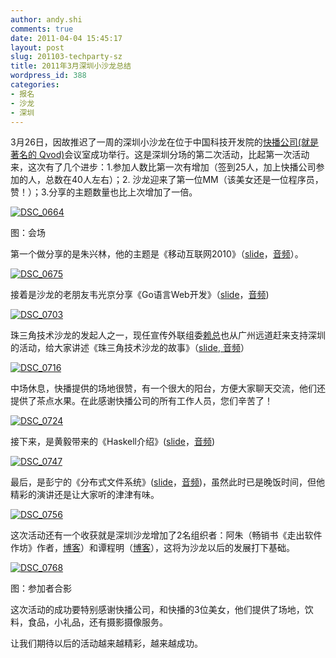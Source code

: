 ```yaml
---
author: andy.shi
comments: true
date: 2011-04-04 15:45:17
layout: post
slug: 201103-techparty-sz
title: 2011年3月深圳小沙龙总结
wordpress_id: 388
categories:
- 报名
- 沙龙
- 深圳
---
```


3月26日，因故推迟了一周的深圳小沙龙在位于中国科技开发院的[快播公司(就是著名的 Qvod)](http://www.qvod.com/)会议室成功举行。这是深圳分场的第二次活动，比起第一次活动来，这次有了几个进步：1.参加人数比第一次有增加（签到25人，加上快播公司参加的人，总数在40人左右）；2. 沙龙迎来了第一位MM（该美女还是一位程序员，赞！）；3.分享的主题数量也比上次增加了一倍。

[![DSC_0664](http://techparty-media.qiniudn.com/2011/04/DSC_0664_thumb.jpg)](http://techparty-media.qiniudn.com/2011/04/DSC_0664.jpg)

图：会场

第一个做分享的是朱兴林，他的主题是《移动互联网2010》（[slide](http://www.slideshare.net/yashi88/2010-7505942)，[音频](http://laiyonghao.com/20110326-techparty-sz/20110326-techparty-sz-01.mp3)）。

[![DSC_0675](http://techparty-media.qiniudn.com/2011/04/DSC_0675_thumb.jpg)](http://techparty-media.qiniudn.com/2011/04/DSC_0675.jpg)

接着是沙龙的老朋友韦光京分享《Go语言Web开发》（[slide](http://www.slideshare.net/yashi88/goweb-7506006)，[音频](http://laiyonghao.com/20110326-techparty-sz/20110326-techparty-sz-02.mp3))

[![DSC_0703](http://techparty-media.qiniudn.com/2011/04/DSC_0703_thumb.jpg)](http://techparty-media.qiniudn.com/2011/04/DSC_0703.jpg)

珠三角技术沙龙的发起人之一，现任宣传外联组委[赖总](http://laiyonghao.com)也从广州远道赶来支持深圳的活动，给大家讲述《珠三角技术沙龙的故事》（[slide](http://www.slideshare.net/laiyonghao/techparty-story),[ 音频](http://laiyonghao.com/20110326-techparty-sz/20110326-techparty-sz-03.mp3)）

[![DSC_0716](http://techparty-media.qiniudn.com/2011/04/DSC_0716_thumb.jpg)](http://techparty-media.qiniudn.com/2011/04/DSC_0716.jpg)

中场休息，快播提供的场地很赞，有一个很大的阳台，方便大家聊天交流，他们还提供了茶点水果。在此感谢快播公司的所有工作人员，您们辛苦了！

[![DSC_0724](http://techparty-media.qiniudn.com/2011/04/DSC_0724_thumb.jpg)](http://techparty-media.qiniudn.com/2011/04/DSC_0724.jpg)

接下来，是黄毅带来的《Haskell介绍》([slide](http://www.yi-programmer.com/slide/haskell-intro/)，[音频](http://laiyonghao.com/20110326-techparty-sz/20110326-techparty-sz-04.mp3))

[![DSC_0747](http://techparty-media.qiniudn.com/2011/04/DSC_0747_thumb.jpg)](http://techparty-media.qiniudn.com/2011/04/DSC_0747.jpg)

最后，是彭宁的《分布式文件系统》([slide](http://www.slideshare.net/yashi88/dfs-ning)，[音频](http://laiyonghao.com/20110326-techparty-sz/20110326-techparty-sz-05.mp3))，虽然此时已是晚饭时间，但他精彩的演讲还是让大家听的津津有味。

[![DSC_0756](http://techparty-media.qiniudn.com/2011/04/DSC_0756_thumb.jpg)](http://techparty-media.qiniudn.com/2011/04/DSC_0756.jpg)

这次活动还有一个收获就是深圳沙龙增加了2名组织者：阿朱（畅销书《走出软件作坊》作者，[博客](http://blog.csdn.net/david_lv/)）和谭程明（[博客](http://blog.csdn.net/caleng/)），这将为沙龙以后的发展打下基础。

[![DSC_0768](http://techparty-media.qiniudn.com/2011/04/DSC_0768_thumb.jpg)](http://techparty-media.qiniudn.com/2011/04/DSC_0768.jpg)

图：参加者合影

这次活动的成功要特别感谢快播公司，和快播的3位美女，他们提供了场地，饮料，食品，小礼品，还有摄影摄像服务。

让我们期待以后的活动越来越精彩，越来越成功。
